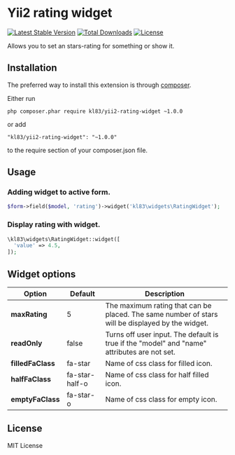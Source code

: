# Yii2 rating widget
[![Latest Stable Version](https://poser.pugx.org/kl83/yii2-rating-widget/v/stable)](https://packagist.org/packages/kl83/yii2-rating-widget)
[![Total Downloads](https://poser.pugx.org/kl83/yii2-rating-widget/downloads)](https://packagist.org/packages/kl83/yii2-rating-widget)
[![License](https://poser.pugx.org/kl83/yii2-rating-widget/license)](https://packagist.org/packages/kl83/yii2-rating-widget)

Allows you to set an stars-rating for something or show it.
## Installation
The preferred way to install this extension is through [composer](https://getcomposer.org/).

Either run
~~~
php composer.phar require kl83/yii2-rating-widget ~1.0.0
~~~
or add
~~~
"kl83/yii2-rating-widget": "~1.0.0"
~~~
to the require section of your composer.json file.

## Usage

### Adding widget to active form.
~~~ php
$form->field($model, 'rating')->widget('kl83\widgets\RatingWidget');
~~~

### Display rating with widget.
~~~ php
\kl83\widgets\RatingWidget::widget([
  'value' => 4.5,
]);
~~~

## Widget options
Option|Default|Description
------|-------|-----------
**maxRating**|5|The maximum rating that can be placed. The same number of stars will be displayed by the widget.
**readOnly**|false|Turns off user input. The default is true if the "model" and "name" attributes are not set.
**filledFaClass**|fa-star|Name of css class for filled icon.
**halfFaClass**|fa-star-half-o|Name of css class for half filled icon.
**emptyFaClass**|fa-star-o|Name of css class for empty icon.

## License
MIT License
